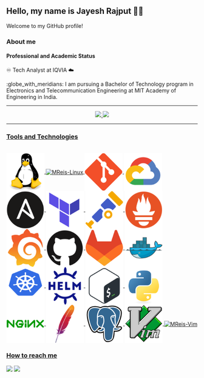 <!--
### Hi there 👋
-->

<!--
**jayeshrajputtech/jayeshrajputtech** is a ✨ _special_ ✨ repository because its `README.md` (this file) appears on your GitHub profile.

Here are some ideas to get you started:

- 🔭 I’m currently working on ...
- 🌱 I’m currently learning ...
- 👯 I’m looking to collaborate on ...
- 🤔 I’m looking for help with ...
- 💬 Ask me about ...
- 📫 How to reach me: ...
- 😄 Pronouns: ...
- ⚡ Fun fact: ...
-->
## Hello, my name is Jayesh Rajput 👋🏼

Welcome to my GitHub profile!

### About me

#### Professional and Academic Status

:infinity: Tech Analyst at IQVIA :cloud:

:globe\_with\_meridians: I am pursuing a Bachelor of Technology program in Electronics and Telecommunication Engineering at MIT Academy of Engineering in India.
<!--
#### Hobbies and Interests

:martial\_arts\_uniform: White belt Karate practitioner

:muscle: Calisthenics practitioner

:man\_cook: Hobbyist cook
-->
---

<div align="center">
  <a href="https://github.com/mreisroot">
  <img height="180em" src="https://github-readme-stats-git-masterrstaa-rickstaa.vercel.app/api?username=jayeshrajputtech&show_icons=true&theme=gotham&include_all_commits=true&count_private=true"/>
  <img height="180em" src="https://github-readme-stats-git-masterrstaa-rickstaa.vercel.app/api/top-langs/?username=jayeshrajputtech&layout=compact&langs_count=7&theme=gotham"/>
</div>

---

### Tools and Technologies
  
<div style="display: inline_block"><br>
<!--   <img align="center" alt="MReis-FreeBSD" height="30" width="40" src="https://raw.githubusercontent.com/gilbarbara/logos/main/logos/freebsd.svg"> -->
  <img align="center" alt="MReis-Linux" height="100" width="100" src="https://raw.githubusercontent.com/devicons/devicon/master/icons/linux/linux-original.svg">
  <img align="center" alt="MReis-Linux" height="100" width="100" src="https://raw.githubusercontent.com/devicon/master/icons/amazonwebservices/amazonwebservices-original-wordmark.svg">
  <img align="center" alt="MReis-Git" height="100" width="100" src="https://raw.githubusercontent.com/devicons/devicon/master/icons/git/git-original.svg">
  <img align="center" alt="MReis-GCP" height="100" width="100" src="https://raw.githubusercontent.com/devicons/devicon/master/icons/googlecloud/googlecloud-original.svg">
  <img align="center" alt="MReis-Ansible" height="100" width="100" src="https://raw.githubusercontent.com/devicons/devicon/master/icons/ansible/ansible-original.svg">
  <img align="center" alt="MReis-Terraform" height="100" width="100" src="https://raw.githubusercontent.com/devicons/devicon/master/icons/terraform/terraform-original.svg">
<!--   <img align="center" alt="MReis-Packer" height="30" width="40" src="https://raw.githubusercontent.com/devicons/devicon/master/icons/packer/packer-original.svg"> -->
  <img align="center" alt="MReis-OpenTelemetry" height="100" width="100" src="https://raw.githubusercontent.com/cncf/artwork/main/projects/opentelemetry/icon/color/opentelemetry-icon-color.svg">
  <img align="center" alt="MReis-Prometheus" height="100" width="100" src="https://raw.githubusercontent.com/cncf/artwork/main/projects/prometheus/icon/color/prometheus-icon-color.svg">
<!--   <img align="center" alt="MReis-Zabbix" height="30" width="40" src="https://raw.githubusercontent.com/xianshang/1earn/master/assets/img/logo/Zabbix.svg"> -->
<!--   <img align="center" alt="MReis-Jaeger" height="30" width="40" src="https://raw.githubusercontent.com/cncf/artwork/main/projects/jaeger/icon/color/jaeger-icon-color.svg"> -->
  <img align="center" alt="MReis-Grafana" height="100" width="100" src="https://raw.githubusercontent.com/devicons/devicon/master/icons/grafana/grafana-original.svg">
  <img align="center" alt="MReis-GitHub" height="100" width="100" src="https://raw.githubusercontent.com/devicons/devicon/master/icons/github/github-original.svg">
  <img align="center" alt="MReis-GitLab" height="100" width="100" src="https://raw.githubusercontent.com/devicons/devicon/master/icons/gitlab/gitlab-original.svg">
  <img align="center" alt="MReis-Docker" height="100" width="100" src="https://raw.githubusercontent.com/devicons/devicon/master/icons/docker/docker-original.svg">
  <img align="center" alt="MReis-Kubernetes" height="100" width="100" src="https://raw.githubusercontent.com/cncf/artwork/main/projects/kubernetes/icon/color/kubernetes-icon-color.svg">
  <img align="center" alt="MReis-Helm" height="100" width="100" src="https://raw.githubusercontent.com/cncf/artwork/main/projects/helm/icon/color/helm-icon-color.svg">
<!--   <img align="center" alt="MReis-Vagrant" height="30" width="40" src="https://raw.githubusercontent.com/devicons/devicon/master/icons/vagrant/vagrant-original.svg"> -->
  <img align="center" alt="MReis-Bash" height="100" width="100" src="https://raw.githubusercontent.com/devicons/devicon/master/icons/bash/bash-original.svg">
<!--   <img align="center" alt="MReis-Go" height="30" width="40" src="https://raw.githubusercontent.com/devicons/devicon/master/icons/go/go-original.svg"> -->
  <img align="center" alt="MReis-Python" height="100" width="100" src="https://raw.githubusercontent.com/devicons/devicon/master/icons/python/python-original.svg">
<!--   <img align="center" alt="MReis-Hugo" height="30" width="40" src="https://raw.githubusercontent.com/devicons/devicon/master/icons/hugo/hugo-original-wordmark.svg"> -->
  <img align="center" alt="MReis-Nginx" height="100" width="100" src="https://raw.githubusercontent.com/devicons/devicon/master/icons/nginx/nginx-original.svg">
  <img align="center" alt="MReis-Apache" height="100" width="100" src="https://raw.githubusercontent.com/devicons/devicon/master/icons/apache/apache-original.svg">
  <img align="center" alt="MReis-PostgreSQL" height="100" width="100" src="https://raw.githubusercontent.com/devicons/devicon/master/icons/postgresql/postgresql-original.svg">
<!--   <img align="center" alt="MReis-Arduino" height="30" width="40" src="https://raw.githubusercontent.com/devicons/devicon/master/icons/arduino/arduino-original.svg"> -->
  <img align="center" alt="MReis-Vim" height="100" width="100" src="https://raw.githubusercontent.com/devicons/devicon/master/icons/vim/vim-original.svg">
  <img align="center" alt="MReis-Vim" height="100" width="100" src="https://raw.githubusercontent.com/devicons/devicon/master/icons/airflow/airflow-original.svg">
<!--   <img align="center" alt="MReis-Markdown" height="100" width="100" src="https://raw.githubusercontent.com/devicons/devicon/master/icons/markdown/markdown-original.svg"> -->
<!--   <img align="center" alt="MReis-LaTeX" height="30" width="40" src="https://raw.githubusercontent.com/devicons/devicon/master/icons/latex/latex-original.svg"> -->

</div>

### How to reach me

<div> 
  <a href="https://www.linkedin.com/in/rajputjayesh" target="_blank"><img src="https://img.shields.io/badge/LinkedIn-0077B5?style=for-the-badge&logo=linkedin&logoColor=white"></a> 
  <a href="https://www.gitlab.com/jayeshrajput" target="_blank"><img src="https://img.shields.io/badge/GitLab-330F63?style=for-the-badge&logo=gitlab&logoColor=color"></a> 
 <!-- <a href="https://www.instagram.com/_miguelcreis" target="_blank"><img src="https://img.shields.io/badge/Instagram-E4405F?style=for-the-badge&logo=instagram&logoColor=white"></a>
  <a href="https://t.me/mreisroot" target="_blank"><img src="https://img.shields.io/badge/Telegram-2CA5E0?style=for-the-badge&logo=telegram&logoColor=white"></a> 
  -->
  <!--
 # ![Snake animation](https://github.com/danielbped/danielbped/blob/output/github-contribution-grid-snake.svg)
  -->
</div>
